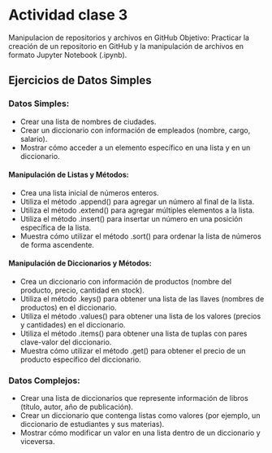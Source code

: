 # Actividad clase 3
Manipulacion de repositorios y archivos en GitHub
Objetivo: Practicar la creación de un repositorio en GitHub y la manipulación de archivos en formato Jupyter Notebook (.ipynb).

## Ejercicios de Datos Simples
### Datos Simples:

+ Crear una lista de nombres de ciudades.
+ Crear un diccionario con información de empleados (nombre, cargo, salario).
+ Mostrar cómo acceder a un elemento específico en una lista y en un diccionario.

#### Manipulación de Listas y Métodos:

+ Crea una lista inicial de números enteros.
+ Utiliza el método .append() para agregar un número al final de la lista.
+ Utiliza el método .extend() para agregar múltiples elementos a la lista.
+ Utiliza el método .insert() para insertar un número en una posición específica de la lista.
+ Muestra cómo utilizar el método .sort() para ordenar la lista de números de forma ascendente.
  
#### Manipulación de Diccionarios y Métodos:

+ Crea un diccionario con información de productos (nombre del producto, precio, cantidad en stock).
+ Utiliza el método .keys() para obtener una lista de las llaves (nombres de productos) en el diccionario.
+ Utiliza el método .values() para obtener una lista de los valores (precios y cantidades) en el diccionario.
+ Utiliza el método .items() para obtener una lista de tuplas con pares clave-valor del diccionario.
+ Muestra cómo utilizar el método .get() para obtener el precio de un producto específico del diccionario.

### Datos Complejos:

+ Crear una lista de diccionarios que represente información de libros (título, autor, año de publicación).
+ Crear un diccionario que contenga listas como valores (por ejemplo, un diccionario de estudiantes y sus materias).
+ Mostrar cómo modificar un valor en una lista dentro de un diccionario y viceversa.
